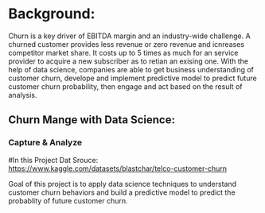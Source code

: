 # Background:
Churn is a key driver of EBITDA margin and an industry-wide challenge. A churned customer provides less revenue or zero revenue and icnreases competitor market share. It costs up to 5 times as much for an service provider to acquire a new subscriber as to retian an exising one. 
With the help of data science, companies are able to get business understanding of customer churn, develope and implement predictive model to predict future customer churn probability, then engage and act based on the result of analysis. 
## Churn Mange with Data Science:
### Capture & Analyze


#In this Project
Dat Srouce: https://www.kaggle.com/datasets/blastchar/telco-customer-churn

Goal of this project is to apply data science techniques to understand customer churn behaviors and build a predictive model to predict the probablity of future customer churn. 


